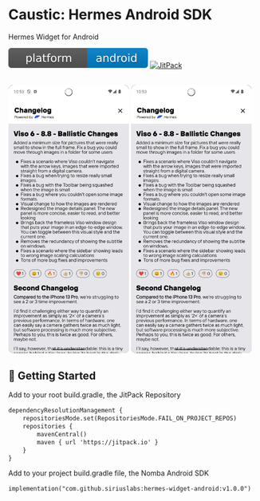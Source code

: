 # Caustic: Hermes Android SDK
Hermes Widget for Android

[![Platform](/platform.svg)]()
[![JitPack](https://jitpack.io/v/kudi-inc/nomba-android-sdk.svg)](https://jitpack.io/#kudi-inc/nomba-android-sdk)
<br><br>

<p float="left">
  <img src="/ytscreens/1.png" width="48%" />
  <img src="/ytscreens/2.png" width="48%" />
</p>



## 🚀 Getting Started

Add to your root build.gradle, the JitPack Repository

```
dependencyResolutionManagement {
	repositoriesMode.set(RepositoriesMode.FAIL_ON_PROJECT_REPOS)
	repositories {
		mavenCentral()
		maven { url 'https://jitpack.io' }
	}
}
```

Add to your project build.gradle file, the Nomba Android SDK

```
implementation("com.github.siriuslabs:hermes-widget-android:v1.0.0")
```
<br>
